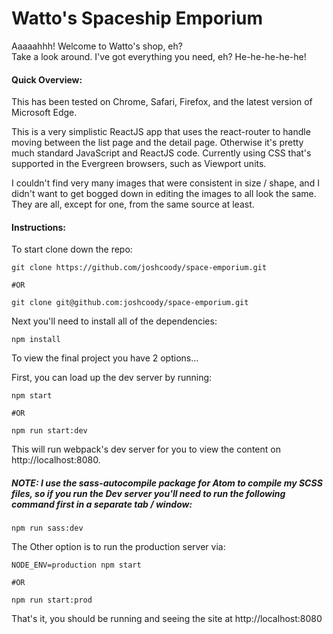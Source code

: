 # Watto's Spaceship Emporium

Aaaaahhh! Welcome to Watto's shop, eh?   
Take a look around. I've got everything you need, eh? He-he-he-he-he!

#### Quick Overview:  
This has been tested on Chrome, Safari, Firefox, and the latest version of Microsoft Edge.

This is a very simplistic ReactJS app that uses the react-router to handle moving between the list page and the detail page. Otherwise it's pretty much standard JavaScript and ReactJS code. Currently using CSS that's supported in the Evergreen browsers, such as Viewport units.

I couldn't find very many images that were consistent in size / shape, and I didn't want to get bogged down in editing the images to all look the same. They are all, except for one, from the same source at least.

#### Instructions:

To start clone down the repo:

```
git clone https://github.com/joshcoody/space-emporium.git

#OR

git clone git@github.com:joshcoody/space-emporium.git
```

Next you'll need to install all of the dependencies:

```
npm install
```

To view the final project you have 2 options...

First, you can load up the dev server by running:

```
npm start

#OR

npm run start:dev

```

This will run webpack's dev server for you to view the content on http://localhost:8080.

##### NOTE: I use the sass-autocompile package for Atom to compile my SCSS files, so if you run the Dev server you'll need to run the following command first in a separate tab / window:

```
npm run sass:dev
```

The Other option is to run the production server via:

```
NODE_ENV=production npm start

#OR

npm run start:prod
```

That's it, you should be running and seeing the site at http://localhost:8080